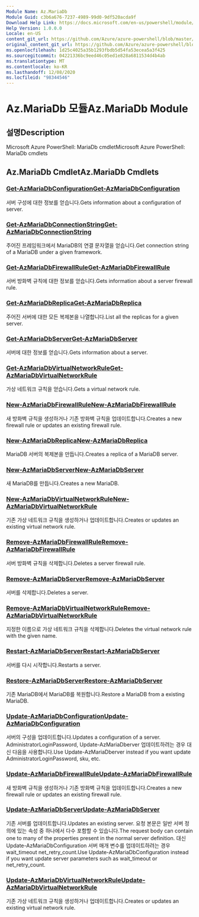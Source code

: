 ```yaml
---
Module Name: Az.MariaDb
Module Guid: c3b6a676-7237-4989-99d0-9df520acda9f
Download Help Link: https://docs.microsoft.com/en-us/powershell/module/az.mariadb
Help Version: 1.0.0.0
Locale: en-US
content_git_url: https://github.com/Azure/azure-powershell/blob/master/src/MariaDb/help/Az.MariaDb.md
original_content_git_url: https://github.com/Azure/azure-powershell/blob/master/src/MariaDb/help/Az.MariaDb.md
ms.openlocfilehash: 1d25c4025a35b1293fbdb5d54fa53ecea5a3f425
ms.sourcegitcommit: 04221336bc9eed46c05ed1e828a6811534d4b4ab
ms.translationtype: MT
ms.contentlocale: ko-KR
ms.lasthandoff: 12/08/2020
ms.locfileid: "98344546"
---
```

# <span data-ttu-id="0c5ab-101">Az.MariaDb 모듈</span><span class="sxs-lookup"><span data-stu-id="0c5ab-101">Az.MariaDb Module</span></span>
## <span data-ttu-id="0c5ab-102">설명</span><span class="sxs-lookup"><span data-stu-id="0c5ab-102">Description</span></span>
<span data-ttu-id="0c5ab-103">Microsoft Azure PowerShell: MariaDb cmdlet</span><span class="sxs-lookup"><span data-stu-id="0c5ab-103">Microsoft Azure PowerShell: MariaDb cmdlets</span></span>

## <span data-ttu-id="0c5ab-104">Az.MariaDb Cmdlet</span><span class="sxs-lookup"><span data-stu-id="0c5ab-104">Az.MariaDb Cmdlets</span></span>
### [<span data-ttu-id="0c5ab-105">Get-AzMariaDbConfiguration</span><span class="sxs-lookup"><span data-stu-id="0c5ab-105">Get-AzMariaDbConfiguration</span></span>](Get-AzMariaDbConfiguration.md)
<span data-ttu-id="0c5ab-106">서버 구성에 대한 정보를 얻습니다.</span><span class="sxs-lookup"><span data-stu-id="0c5ab-106">Gets information about a configuration of server.</span></span>

### [<span data-ttu-id="0c5ab-107">Get-AzMariaDbConnectionString</span><span class="sxs-lookup"><span data-stu-id="0c5ab-107">Get-AzMariaDbConnectionString</span></span>](Get-AzMariaDbConnectionString.md)
<span data-ttu-id="0c5ab-108">주어진 프레임워크에서 MariaDB의 연결 문자열을 얻습니다.</span><span class="sxs-lookup"><span data-stu-id="0c5ab-108">Get connection string of a MariaDB under a given framework.</span></span>

### [<span data-ttu-id="0c5ab-109">Get-AzMariaDbFirewallRule</span><span class="sxs-lookup"><span data-stu-id="0c5ab-109">Get-AzMariaDbFirewallRule</span></span>](Get-AzMariaDbFirewallRule.md)
<span data-ttu-id="0c5ab-110">서버 방화벽 규칙에 대한 정보를 얻습니다.</span><span class="sxs-lookup"><span data-stu-id="0c5ab-110">Gets information about a server firewall rule.</span></span>

### [<span data-ttu-id="0c5ab-111">Get-AzMariaDbReplica</span><span class="sxs-lookup"><span data-stu-id="0c5ab-111">Get-AzMariaDbReplica</span></span>](Get-AzMariaDbReplica.md)
<span data-ttu-id="0c5ab-112">주어진 서버에 대한 모든 복제본을 나열합니다.</span><span class="sxs-lookup"><span data-stu-id="0c5ab-112">List all the replicas for a given server.</span></span>

### [<span data-ttu-id="0c5ab-113">Get-AzMariaDbServer</span><span class="sxs-lookup"><span data-stu-id="0c5ab-113">Get-AzMariaDbServer</span></span>](Get-AzMariaDbServer.md)
<span data-ttu-id="0c5ab-114">서버에 대한 정보를 얻습니다.</span><span class="sxs-lookup"><span data-stu-id="0c5ab-114">Gets information about a server.</span></span>

### [<span data-ttu-id="0c5ab-115">Get-AzMariaDbVirtualNetworkRule</span><span class="sxs-lookup"><span data-stu-id="0c5ab-115">Get-AzMariaDbVirtualNetworkRule</span></span>](Get-AzMariaDbVirtualNetworkRule.md)
<span data-ttu-id="0c5ab-116">가상 네트워크 규칙을 얻습니다.</span><span class="sxs-lookup"><span data-stu-id="0c5ab-116">Gets a virtual network rule.</span></span>

### [<span data-ttu-id="0c5ab-117">New-AzMariaDbFirewallRule</span><span class="sxs-lookup"><span data-stu-id="0c5ab-117">New-AzMariaDbFirewallRule</span></span>](New-AzMariaDbFirewallRule.md)
<span data-ttu-id="0c5ab-118">새 방화벽 규칙을 생성하거나 기존 방화벽 규칙을 업데이트합니다.</span><span class="sxs-lookup"><span data-stu-id="0c5ab-118">Creates a new firewall rule or updates an existing firewall rule.</span></span>

### [<span data-ttu-id="0c5ab-119">New-AzMariaDbReplica</span><span class="sxs-lookup"><span data-stu-id="0c5ab-119">New-AzMariaDbReplica</span></span>](New-AzMariaDbReplica.md)
<span data-ttu-id="0c5ab-120">MariaDB 서버의 복제본을 만듭니다.</span><span class="sxs-lookup"><span data-stu-id="0c5ab-120">Creates a replica of a MariaDB server.</span></span>

### [<span data-ttu-id="0c5ab-121">New-AzMariaDbServer</span><span class="sxs-lookup"><span data-stu-id="0c5ab-121">New-AzMariaDbServer</span></span>](New-AzMariaDbServer.md)
<span data-ttu-id="0c5ab-122">새 MariaDB를 만듭니다.</span><span class="sxs-lookup"><span data-stu-id="0c5ab-122">Creates a new MariaDB.</span></span>

### [<span data-ttu-id="0c5ab-123">New-AzMariaDbVirtualNetworkRule</span><span class="sxs-lookup"><span data-stu-id="0c5ab-123">New-AzMariaDbVirtualNetworkRule</span></span>](New-AzMariaDbVirtualNetworkRule.md)
<span data-ttu-id="0c5ab-124">기존 가상 네트워크 규칙을 생성하거나 업데이트합니다.</span><span class="sxs-lookup"><span data-stu-id="0c5ab-124">Creates or updates an existing virtual network rule.</span></span>

### [<span data-ttu-id="0c5ab-125">Remove-AzMariaDbFirewallRule</span><span class="sxs-lookup"><span data-stu-id="0c5ab-125">Remove-AzMariaDbFirewallRule</span></span>](Remove-AzMariaDbFirewallRule.md)
<span data-ttu-id="0c5ab-126">서버 방화벽 규칙을 삭제합니다.</span><span class="sxs-lookup"><span data-stu-id="0c5ab-126">Deletes a server firewall rule.</span></span>

### [<span data-ttu-id="0c5ab-127">Remove-AzMariaDbServer</span><span class="sxs-lookup"><span data-stu-id="0c5ab-127">Remove-AzMariaDbServer</span></span>](Remove-AzMariaDbServer.md)
<span data-ttu-id="0c5ab-128">서버를 삭제합니다.</span><span class="sxs-lookup"><span data-stu-id="0c5ab-128">Deletes a server.</span></span>

### [<span data-ttu-id="0c5ab-129">Remove-AzMariaDbVirtualNetworkRule</span><span class="sxs-lookup"><span data-stu-id="0c5ab-129">Remove-AzMariaDbVirtualNetworkRule</span></span>](Remove-AzMariaDbVirtualNetworkRule.md)
<span data-ttu-id="0c5ab-130">지정한 이름으로 가상 네트워크 규칙을 삭제합니다.</span><span class="sxs-lookup"><span data-stu-id="0c5ab-130">Deletes the virtual network rule with the given name.</span></span>

### [<span data-ttu-id="0c5ab-131">Restart-AzMariaDbServer</span><span class="sxs-lookup"><span data-stu-id="0c5ab-131">Restart-AzMariaDbServer</span></span>](Restart-AzMariaDbServer.md)
<span data-ttu-id="0c5ab-132">서버를 다시 시작합니다.</span><span class="sxs-lookup"><span data-stu-id="0c5ab-132">Restarts a server.</span></span>

### [<span data-ttu-id="0c5ab-133">Restore-AzMariaDbServer</span><span class="sxs-lookup"><span data-stu-id="0c5ab-133">Restore-AzMariaDbServer</span></span>](Restore-AzMariaDbServer.md)
<span data-ttu-id="0c5ab-134">기존 MariaDB에서 MariaDB를 복원합니다.</span><span class="sxs-lookup"><span data-stu-id="0c5ab-134">Restore a MariaDB from a existing MariaDB.</span></span>

### [<span data-ttu-id="0c5ab-135">Update-AzMariaDbConfiguration</span><span class="sxs-lookup"><span data-stu-id="0c5ab-135">Update-AzMariaDbConfiguration</span></span>](Update-AzMariaDbConfiguration.md)
<span data-ttu-id="0c5ab-136">서버의 구성을 업데이트합니다.</span><span class="sxs-lookup"><span data-stu-id="0c5ab-136">Updates a configuration of a server.</span></span>
<span data-ttu-id="0c5ab-137">AdministratorLoginPassword, Update-AzMariaDberver 업데이트하려는 경우 대신 다음을 사용합니다.</span><span class="sxs-lookup"><span data-stu-id="0c5ab-137">Use Update-AzMariaDberver instead if you want update AdministratorLoginPassword, sku, etc.</span></span>

### [<span data-ttu-id="0c5ab-138">Update-AzMariaDbFirewallRule</span><span class="sxs-lookup"><span data-stu-id="0c5ab-138">Update-AzMariaDbFirewallRule</span></span>](Update-AzMariaDbFirewallRule.md)
<span data-ttu-id="0c5ab-139">새 방화벽 규칙을 생성하거나 기존 방화벽 규칙을 업데이트합니다.</span><span class="sxs-lookup"><span data-stu-id="0c5ab-139">Creates a new firewall rule or updates an existing firewall rule.</span></span>

### [<span data-ttu-id="0c5ab-140">Update-AzMariaDbServer</span><span class="sxs-lookup"><span data-stu-id="0c5ab-140">Update-AzMariaDbServer</span></span>](Update-AzMariaDbServer.md)
<span data-ttu-id="0c5ab-141">기존 서버를 업데이트합니다.</span><span class="sxs-lookup"><span data-stu-id="0c5ab-141">Updates an existing server.</span></span>
<span data-ttu-id="0c5ab-142">요청 본문은 일반 서버 정의에 있는 속성 중 하나에서 다수 포함할 수 있습니다.</span><span class="sxs-lookup"><span data-stu-id="0c5ab-142">The request body can contain one to many of the properties present in the normal server definition.</span></span>
<span data-ttu-id="0c5ab-143">대신 Update-AzMariaDbConfiguration 서버 매개 변수를 업데이트하려는 경우 wait_timeout net_retry_count.</span><span class="sxs-lookup"><span data-stu-id="0c5ab-143">Use Update-AzMariaDbConfiguration instead if you want update server parameters such as wait_timeout or net_retry_count.</span></span>

### [<span data-ttu-id="0c5ab-144">Update-AzMariaDbVirtualNetworkRule</span><span class="sxs-lookup"><span data-stu-id="0c5ab-144">Update-AzMariaDbVirtualNetworkRule</span></span>](Update-AzMariaDbVirtualNetworkRule.md)
<span data-ttu-id="0c5ab-145">기존 가상 네트워크 규칙을 생성하거나 업데이트합니다.</span><span class="sxs-lookup"><span data-stu-id="0c5ab-145">Creates or updates an existing virtual network rule.</span></span>

